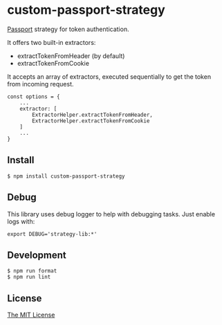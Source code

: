 # custom-passport-strategy

[Passport](http://passportjs.org/) strategy for token authentication. 

It offers two built-in extractors:
- extractTokenFromHeader (by default)
- extractTokenFromCookie

It accepts an array of extractors, executed sequentially to get the token from incoming request.

```
const options = {
    ...
    extractor: [
        ExtractorHelper.extractTokenFromHeader,
        ExtractorHelper.extractTokenFromCookie
    ]
    ...
}

```

## Install

    $ npm install custom-passport-strategy

## Debug

This library uses debug logger to help with debugging tasks. Just enable logs with:
```
export DEBUG='strategy-lib:*'
```

## Development

    $ npm run format
    $ npm run lint

## License

[The MIT License](http://opensource.org/licenses/MIT)
